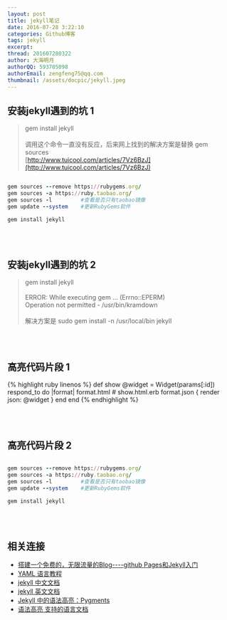 ```yaml
---
layout: post
title: jekyll笔记
date: 2016-07-28 3:22:10
categories: Github博客
tags: jekyll
excerpt:
thread: 201607280322
author: 大海明月
authorQQ: 593705098
authorEmail: zengfeng75@qq.com
thumbnail: /assets/docpic/jekyll.jpeg
---
```



## 安装jekyll遇到的坑 1
> gem install jekyll <br>
> <br>
> 调用这个命令一直没有反应，后来网上找到的解决方案是替换 gem sources <br>
> [http://www.tuicool.com/articles/7Vz6BzJ](http://www.tuicool.com/articles/7Vz6BzJ)


```ruby

gem sources --remove https://rubygems.org/
gem sources -a https://ruby.taobao.org/
gem sources -l         #查看是否只有taobao镜像
gem update --system    #更新RubyGems软件

gem install jekyll

```
<br><br>


## 安装jekyll遇到的坑 2
> gem install jekyll <br>
> <br>
> ERROR:  While executing gem ... (Errno::EPERM) <br>
>     Operation not permitted - /usr/bin/kramdown <br>
> <br>
> 解决方案是 
> sudo gem install -n /usr/local/bin jekyll


<br><br>



## 高亮代码片段 1
{% highlight ruby linenos %}
def show
  @widget = Widget(params[:id])
  respond_to do |format|
    format.html # show.html.erb
    format.json { render json: @widget }
  end
end
{% endhighlight %}

<br><br>

## 高亮代码片段 2
```ruby

gem sources --remove https://rubygems.org/
gem sources -a https://ruby.taobao.org/
gem sources -l         #查看是否只有taobao镜像
gem update --system    #更新RubyGems软件

gem install jekyll

```

<br><br>

## 相关连接

* [搭建一个免费的，无限流量的Blog----github Pages和Jekyll入门](http://www.ruanyifeng.com/blog/2012/08/blogging_with_jekyll.html)
* [YAML 语言教程](http://www.ruanyifeng.com/blog/2016/07/yaml.html)
* [jekyll 中文文档](http://jekyll.bootcss.com/docs/usage/)
* [jekyll 英文文档](https://jekyllrb.com/docs/home/)
* [Jekyll 中的语法高亮：Pygments](https://havee.me/internet/2013-08/support-pygments-in-jekyll.html)
* [语法高亮 支持的语言文档](http://pygments.org/docs/lexers/)


